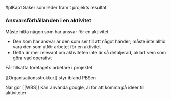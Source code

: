 #plKap1
Saker som leder fram t projekts resultat

### Ansvarsförhållanden i en aktivitet
Måste hitta någon som har ansvar för en aktivitet
- Den som har ansvar är den som ser till att något händer; måste inte alltid vara den som utför arbetet för en aktivitet
- Detta är mer relevant om aktiviteten inte är så detaljerad, oklart vem som göra vad operativt

Får tillsätta företagets arbetare i projektet

[[Organisationsstruktur]] styr ibland PBSen

När gör [[WBS]] Kan använda google, ai för att komma på ideer till aktiviteter

